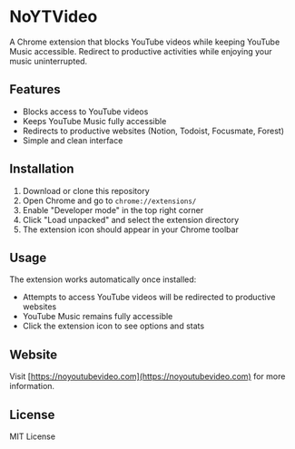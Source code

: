 # NoYTVideo

A Chrome extension that blocks YouTube videos while keeping YouTube Music accessible. Redirect to productive activities while enjoying your music uninterrupted.

## Features

- Blocks access to YouTube videos
- Keeps YouTube Music fully accessible
- Redirects to productive websites (Notion, Todoist, Focusmate, Forest)
- Simple and clean interface

## Installation

1. Download or clone this repository
2. Open Chrome and go to `chrome://extensions/`
3. Enable "Developer mode" in the top right corner
4. Click "Load unpacked" and select the extension directory
5. The extension icon should appear in your Chrome toolbar

## Usage

The extension works automatically once installed:
- Attempts to access YouTube videos will be redirected to productive websites
- YouTube Music remains fully accessible
- Click the extension icon to see options and stats

## Website

Visit [https://noyoutubevideo.com](https://noyoutubevideo.com) for more information.

## License

MIT License 